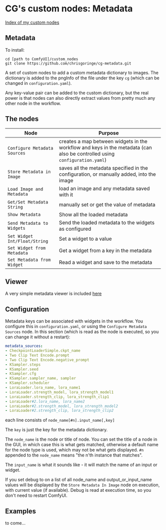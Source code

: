 # CG's custom nodes: Metadata

[Index of my custom nodes](https://github.com/chrisgoringe/cg-nodes-index)

## Metadata

To install:
```
cd [path to ComfyUI]/custom_nodes
git clone https://github.com/chrisgoringe/cg-metadata.git
```

A set of custom nodes to add a custom metadata dictionary to images. The dictionary is added to the pngInfo of the file under the key `cg` (which can be changed in `configuration.yaml`). 

Any key-value pair can be added to the custom dictionary, but the real power is that nodes can also directly extract values from pretty much any other node in the workflow.

## The nodes

| Node | Purpose |
|------|---------|
| `Configure Metadata Sources` | creates a map between widgets in the workflow and keys in the metadata (can also be controlled using `configuration.yaml`) |
| `Store Metadata in Image` | saves all the metadata specified in the configuration, or manually added, into the image |
| `Load Image and Metadata` | load an image and any metadata saved with it |
| `Get/Set Metadata String` | manually set or get the value of metadata |
| `Show Metadata` | Show all the loaded metadata |
| `Send Metadata to Widgets` | Send the loaded metadata to the widgets as configured |
| `Set Widget Int/Float/String` | Set a widget to a value |
| `Set Widget from Metadata` | Get a widget from a key in the metadata |
| `Set Metadata from Widget` | Read a widget and save to the metadata |

## Viewer

A very simple metadata viewer is included [here](./viewer/index.html)

## Configuration

Metadata keys can be associated with widgets in the workflow. You configure this in `configuration.yaml`, or using the `Configure Metadata Sources` node. In this section (which is read as the node is executed, so you can change it without a restart):

```yaml
metadata_sources:
- CheckpointLoaderSimple.ckpt_name
- Two Clip Text Encode.prompt
- Two Clip Text Encode.negative_prompt
- KSampler.steps
- KSampler.seed
- KSampler.cfg
- KSampler.sampler_name, sampler
- KSampler.scheduler
- LoraLoader.lora_name, lora_name1
- LoraLoader.strength_model, lora_strength_model1
- LoraLoader.strength_clip, lora_strength_clip1
- LoraLoader#2.lora_name, lora_name2
- LoraLoader#2.strength_model, lora_strength_model2
- LoraLoader#2.strength_clip, lora_strength_clip2
```
each line consists of `node_name[#n].input_name[,key]`

The `key` is just the key for the metadata dictionary. 

The `node_name` is the node or title of node. You can set the title of a node in the GUI, in which case this is what gets matched, otherwise a default name for the node type is used, which may not be what gets displayed. `#n` appended to the `node_name` means "the n'th instance that matches".

The `input_name` is what it sounds like - it will match the name of an input or widget. 

If you set debug to on a list of all node_name and output_or_input_name values will be displayed by the `Store Metadata In Image` node on execution, with current value (if available). Debug is read at execution time, so you don't need to restart ComfyUI.


## Examples

to come...